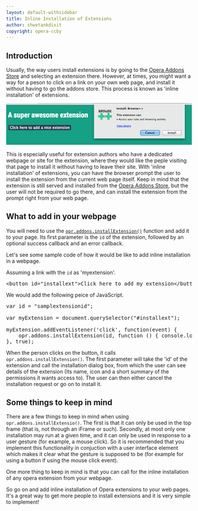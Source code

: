 ```yaml
---
layout: default-withsidebar
title: Inline Installation of Extensions
author: shwetankdixit
copyright: opera-ccby
---
```


## Introduction

Usually, the way users install extensions is by going to the [Opera Addons Store](http://addons.opera.com) and selecting an extension there. However, at times, you might want a way for a peson to click on a link on your own web page, and install it without having to go the addons store. This process is known as 'inline installation' of extensions.

![image](static/images/inline_install.png)

This is especially useful for extension authors who have a dedicated webpage or site for the extension, where they would like the peple visiting that page to install it without having to leave their site. With 'inline installation' of extensions, you can have the browser prompt the user to install the extension from the current web page itself. Keep in mind that the extension is still served and installed from the [Opera Addons Store](http://addons.opera.com), but the user will not be required to go there, and can install the extension from the prompt right from your web page.

## What to add in your webpage

You will need to use the [`opr.addons.installExtension()`](addons.html#method-installextension) function and add it to your page. Its first parameter is the `id` of the extension, followed by an optional success callback and an error callback.

Let's see some sample code of how it would be like to add inline installation in a webpage.

Assuming a link with the `id` as 'myextension'.

<pre class="prettyprint">&lt;button id=&quot;installext&quot;&gt;Click here to add my extension&lt;/button&gt;.</pre>

We would add the following peice of JavaScript.

<pre class="prettyprint">var id = &quot;samplextensionid&quot;;

var myExtension = document.querySelector(&quot;#installext&quot;);

myExtension.addEventListener(&#39;click&#39;, function(event) {
    opr.addons.installExtension(id, function () { console.log(&#39;success&#39;);}, function (errorMessage) {console.log(&#39;Error: &#39;+errorMessage)});
}, true);</pre>

When the person clicks on the button, it calls `opr.addons.installExtension()`. The first parameter will take the 'id' of the extension and call the installation dialog box, from which the user can see details of the extension (Its name, icon and a short summary of the permissions it wants access to). The user can then either cancel the installation request or go on to install it.

## Some things to keep in mind

There are a few things to keep in mind when using `opr.addons.installExtensio()`. The first is that it can only be used in the top frame (that is, not through an iFrame or such). Secondly, at most only one installation may run at a given time, and it can only be used in response to a user gesture (for example, a mouse click). So it is recommended that you implement this functionality in conjuction with a user interface element which makes it clear what the gesture is supposed to be (for example for using a button if using the mouse click event).

One more thing to keep in mind is that you can call for the inline installation of any opera extension from your webpage.

So go on and add inline installation of Opera extensions to your web pages. It's a great way to get more people to install extensions and it is very simple to implement!



